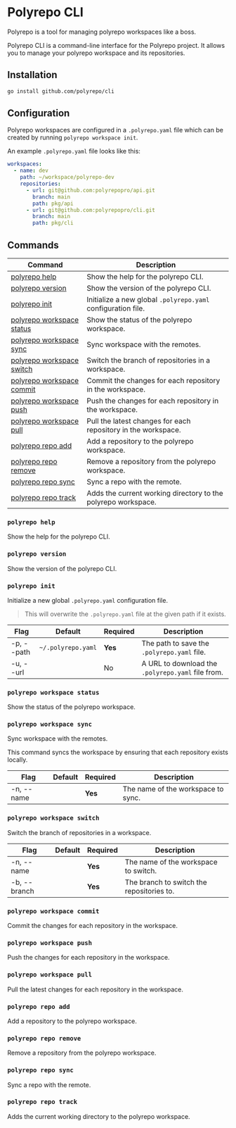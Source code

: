 # Polyrepo CLI

Polyrepo is a tool for managing polyrepo workspaces like a boss.

Polyrepo CLI is a command-line interface for the Polyrepo project. It allows you to manage your polyrepo workspace and its repositories.

## Installation

```bash
go install github.com/polyrepo/cli
```

## Configuration

Polyrepo workspaces are configured in a `.polyrepo.yaml` file which can be created by running `polyrepo workspace init`.

An example `.polyrepo.yaml` file looks like this:

```yaml
workspaces:
  - name: dev
    path: ~/workspace/polyrepo-dev
    repositories:
      - url: git@github.com:polyrepopro/api.git
        branch: main
        path: pkg/api
      - url: git@github.com:polyrepopro/cli.git
        branch: main
        path: pkg/cli
```

## Commands

| Command                                                 | Description                                                   |
| ------------------------------------------------------- | ------------------------------------------------------------- |
| [polyrepo help](#polyrepo-help)                         | Show the help for the polyrepo CLI.                           |
| [polyrepo version](#polyrepo-version)                   | Show the version of the polyrepo CLI.                         |
| [polyrepo init](#polyrepo-init)                         | Initialize a new global `.polyrepo.yaml` configuration file.  |
| [polyrepo workspace status](#polyrepo-workspace-status) | Show the status of the polyrepo workspace.                    |
| [polyrepo workspace sync](#polyrepo-workspace-sync)     | Sync workspace with the remotes.                              |
| [polyrepo workspace switch](#polyrepo-workspace-switch) | Switch the branch of repositories in a workspace.             |
| [polyrepo workspace commit](#polyrepo-workspace-commit) | Commit the changes for each repository in the workspace.      |
| [polyrepo workspace push](#polyrepo-workspace-push)     | Push the changes for each repository in the workspace.        |
| [polyrepo workspace pull](#polyrepo-workspace-pull)     | Pull the latest changes for each repository in the workspace. |
| [polyrepo repo add](#polyrepo-repo-add)                 | Add a repository to the polyrepo workspace.                   |
| [polyrepo repo remove](#polyrepo-repo-remove)           | Remove a repository from the polyrepo workspace.              |
| [polyrepo repo sync](#polyrepo-repo-sync)               | Sync a repo with the remote.                                  |
| [polyrepo repo track](#polyrepo-repo-track)             | Adds the current working directory to the polyrepo workspace. |

### `polyrepo help`

Show the help for the polyrepo CLI.

### `polyrepo version`

Show the version of the polyrepo CLI.

### `polyrepo init`

Initialize a new global `.polyrepo.yaml` configuration file.

> This will overwrite the `.polyrepo.yaml` file at the given path if it exists.

| Flag       | Default            | Required | Description                                       |
| ---------- | ------------------ | -------- | ------------------------------------------------- |
| -p, --path | `~/.polyrepo.yaml` | **Yes**  | The path to save the `.polyrepo.yaml` file.       |
| -u, --url  |                    | No       | A URL to download the `.polyrepo.yaml` file from. |

### `polyrepo workspace status`

Show the status of the polyrepo workspace.

### `polyrepo workspace sync`

Sync workspace with the remotes.

This command syncs the workspace by ensuring that each repository exists locally.

| Flag       | Default | Required | Description                        |
| ---------- | ------- | -------- | ---------------------------------- |
| -n, --name |         | **Yes**  | The name of the workspace to sync. |

### `polyrepo workspace switch`

Switch the branch of repositories in a workspace.

| Flag         | Default | Required | Description                               |
| ------------ | ------- | -------- | ----------------------------------------- |
| -n, --name   |         | **Yes**  | The name of the workspace to switch.      |
| -b, --branch |         | **Yes**  | The branch to switch the repositories to. |

### `polyrepo workspace commit`

Commit the changes for each repository in the workspace.

### `polyrepo workspace push`

Push the changes for each repository in the workspace.

### `polyrepo workspace pull`

Pull the latest changes for each repository in the workspace.

### `polyrepo repo add`

Add a repository to the polyrepo workspace.

### `polyrepo repo remove`

Remove a repository from the polyrepo workspace.

### `polyrepo repo sync`

Sync a repo with the remote.

### `polyrepo repo track`

Adds the current working directory to the polyrepo workspace.
